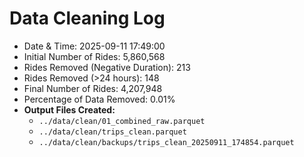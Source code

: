 
# Data Cleaning Log
- Date & Time: 2025-09-11 17:49:00
- Initial Number of Rides: 5,860,568
- Rides Removed (Negative Duration): 213
- Rides Removed (>24 hours): 148
- Final Number of Rides: 4,207,948
- Percentage of Data Removed: 0.01%
- **Output Files Created:**
  - `../data/clean/01_combined_raw.parquet`
  - `../data/clean/trips_clean.parquet`
  - `../data/clean/backups/trips_clean_20250911_174854.parquet`
